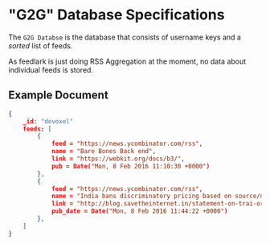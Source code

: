 
"G2G" Database Specifications
=============================

The `G2G Databse` is the database that consists of username keys and a
_sorted_ list of feeds. 

As feedlark is just doing RSS Aggregation at the moment, no data about
individual feeds is stored.


Example Document
----------------

```json
{
    _id: "devoxel"
    feeds: [ 
		{
        	feed = "https://news.ycombinator.com/rss",
        	name = "Bare Bones Back end",
        	link = "https://webkit.org/docs/b3/",
        	pub = Date("Mon, 8 Feb 2016 11:10:30 +0000")
    	}, 
    	{
        	feed = "https://news.ycombinator.com/rss",
        	name = "India bans discriminatory pricing based on source/destination/app/content",
        	link = "http://blog.savetheinternet.in/statement-on-trai-order-on-diff-pricing/",
        	pub_date = Date("Mon, 8 Feb 2016 11:44:22 +0000")
    	}, 	
	]
}
```